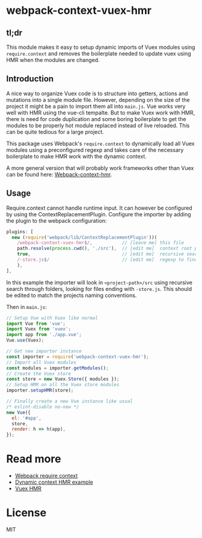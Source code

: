 # webpack-context-vuex-hmr

## tl;dr
This module makes it easy to setup dynamic imports of Vuex modules using 
`require.context` and removes the boilerplate needed to update vuex using HMR when the modules are changed.

## Introduction
A nice way to organize Vuex code is to structure into getters, actions and mutations into a single module file. However, depending on the size of the project it might be a pain to import them all into `main.js`. 
Vue works very well with HMR using the vue-cli tempalte. But to make Vuex work with HMR, there is need for code duplication and some boring boilerplate to get the modules to be properly hot module replaced instead of live reloaded. This can be quite tedious for a large project.

This package uses Webpack's `require.context` to dynamically load all Vuex modules using a preconfigured regexp and takes care of the necessary boilerplate to make HMR work with the dynamic context.  

A more general version that will probably work frameworks other than Vuex can be found here: [Webpack-context-hmr](https://github.com/presidenten/webpack-context-hmr).

## Usage
Require.context cannot handle runtime input. It can however be configured by using the ContextReplacementPlugin.
Configure the importer by adding the plugin to the webpack configuration:
```javascript
plugins: [
  new (require('webpack/lib/ContextReplacementPlugin'))(
    /webpack-context-vuex-hmr$/,           // [leave me] this file
    path.resolve(process.cwd(), './src'),  // [edit me]  context root path
    true,                                  // [edit me]  recursive search
    /-store.js$/                           // [edit me]  regexp to find modules
    ),
],
```
In this example the importer will look in `<project-path>/src` using recursive search through folders, looking for files ending with `-store.js`. This should be edited to match the projects naming conventions. 


Then in `main.js`:
```javascript
// Setup Vue with Vuex like normal
import Vue from 'vue';
import Vuex from 'vuex';
import app from './app.vue';
Vue.use(Vuex);

// Get new importer instance
const importer = require('webpack-context-vuex-hmr');
// Import all Vuex modules
const modules = importer.getModules();
// Create the Vuex store
const store = new Vuex.Store({ modules });
// Setup HMR on all the Vuex store modules
importer.setupHMR(store);

// Finally create a new Vue instance like usual
/* eslint-disable no-new */
new Vue({
  el: '#app',
  store,
  render: h => h(app),
});
```

# Read more
- [Webpack require context](https://webpack.github.io/docs/context.html)
- [Dynamic context HMR example](https://github.com/AlexLeung/webpack-hot-module-reload-with-context-example)
- [Vuex HMR](https://vuex.vuejs.org/en/hot-reload.html)

# License
MIT


